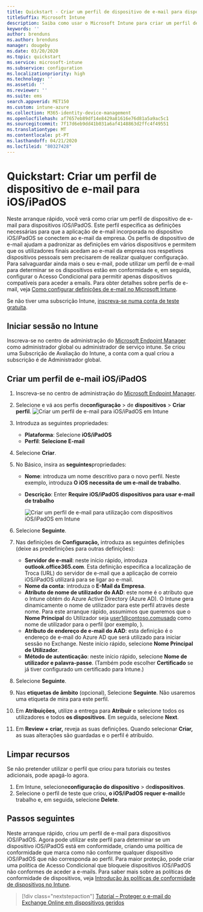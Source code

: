 ```yaml
---
title: Quickstart - Criar um perfil de dispositivo de e-mail para dispositivos iOS/iPadOS
titleSuffix: Microsoft Intune
description: Saiba como usar o Microsoft Intune para criar um perfil de dispositivo de e-mail para que os dispositivos iOS/iPadOS possam ligar-se de forma segura ao e-mail da empresa.
keywords: ''
author: brenduns
ms.author: brenduns
manager: dougeby
ms.date: 03/20/2020
ms.topic: quickstart
ms.service: microsoft-intune
ms.subservice: configuration
ms.localizationpriority: high
ms.technology: ''
ms.assetid: ''
ms.reviewer: ''
ms.suite: ems
search.appverid: MET150
ms.custom: intune-azure
ms.collection: M365-identity-device-management
ms.openlocfilehash: af7657eb89df14e8429a81616e76d81a5a9ac5c1
ms.sourcegitcommit: 7f17d6eb9dd41b031a6af4148863d2ffc4f49551
ms.translationtype: MT
ms.contentlocale: pt-PT
ms.lasthandoff: 04/21/2020
ms.locfileid: "80327428"
---
```

# <a name="quickstart-create-an-email-device-profile-for-iosipados"></a>Quickstart: Criar um perfil de dispositivo de e-mail para iOS/iPadOS

Neste arranque rápido, você verá como criar um perfil de dispositivo de e-mail para dispositivos iOS/iPadOS. Este perfil especifica as definições necessárias para que a aplicação de e-mail incorporada no dispositivo iOS/iPadOS se conectem ao e-mail da empresa. Os perfis de dispositivo de e-mail ajudam a padronizar as definições em vários dispositivos e permitem que os utilizadores finais acedam ao e-mail da empresa nos respetivos dispositivos pessoais sem precisarem de realizar qualquer configuração. Para salvaguardar ainda mais o seu e-mail, pode utilizar um perfil de e-mail para determinar se os dispositivos estão em conformidade e, em seguida, configurar o Acesso Condicional para permitir apenas dispositivos compatíveis para aceder a emails. Para obter detalhes sobre perfis de e-mail, veja [Como configurar definições de e-mail no Microsoft Intune](email-settings-configure.md).

Se não tiver uma subscrição Intune, [inscreva-se numa conta de teste gratuita](../fundamentals/free-trial-sign-up.md).

## <a name="sign-in-to-intune"></a>Iniciar sessão no Intune

Inscreva-se no centro de administração do [Microsoft Endpoint Manager](https://go.microsoft.com/fwlink/?linkid=2109431) como administrador global ou administrador de serviço intune. Se criou uma Subscrição de Avaliação do Intune, a conta com a qual criou a subscrição é de Administrador global.

## <a name="create-an-iosipados-email-profile"></a>Criar um perfil de e-mail iOS/iPadOS

1. Inscreva-se no centro de administração do [Microsoft Endpoint Manager](https://go.microsoft.com/fwlink/?linkid=2109431).

2. Selecione e vá aos perfis de**configuração** > de **dispositivos** > **Criar perfil**.
   ![Criar um perfil de e-mail para iOS/iPadOS em Intune](./media/quickstart-email-profile/ios-create-profile.png)

3. Introduza as seguintes propriedades:
   - **Plataforma**: Selecione **iOS/iPadOS**
   - **Perfil**: **Selecione E-mail**
  
4. Selecione **Criar**.

5. No Básico, insira as **seguintes**propriedades:
   - **Nome**: introduza um nome descritivo para o novo perfil. Neste exemplo, introduza **O iOS necessita de um e-mail de trabalho**.
   - **Descrição**: Enter **Require iOS/iPadOS dispositivos para usar e-mail de trabalho**


        ![Criar um perfil de e-mail para utilização com dispositivos iOS/iPadOS em Intune](./media/quickstart-email-profile/ios-email-profile-name.png)

6. Selecione **Seguinte**.

7. Nas definições de **Configuração,** introduza as seguintes definições (deixe as predefinições para outras definições):
   - **Servidor de e-mail**: neste início rápido, introduza **outlook.office365.com**. Esta definição especifica a localização de Troca (URL) do servidor de e-mail que a aplicação de correio iOS/iPadOS utilizará para se ligar ao e-mail.
   - **Nome da conta**: introduza o **E-Mail da Empresa**.
   - **Atributo de nome de utilizador do AAD**: este nome é o atributo que o Intune obtém do Azure Active Directory (Azure AD). O Intune gera dinamicamente o nome de utilizador para este perfil através deste nome. Para este arranque rápido, assumimos que queremos que o **Nome Principal** do Utilizador seja user1@contoso.comusado como nome de utilizador para o perfil (por exemplo, ).
   - **Atributo de endereço de e-mail do AAD**: esta definição é o endereço de e-mail do Azure AD que será utilizado para iniciar sessão no Exchange. Neste início rápido, selecione **Nome Principal de Utilizador**.
   - **Método de autenticação**: neste início rápido, selecione **Nome de utilizador e palavra-passe**. (Também pode escolher **Certificado** se já tiver configurado um certificado para Intune.)

8. Selecione **Seguinte**.

9. Nas **etiquetas de âmbito** (opcional), Selecione **Seguinte**. Não usaremos uma etiqueta de mira para este perfil.

10. Em **Atribuições,** utilize a entrega para **Atribuir** e selecione todos os utilizadores e todos **os dispositivos**.  Em seguida, selecione **Next**.

11. Em **Review + criar,** reveja as suas definições. Quando selecionar **Criar,** as suas alterações são guardadas e o perfil é atribuído. 

## <a name="clean-up-resources"></a>Limpar recursos

Se não pretender utilizar o perfil que criou para tutoriais ou testes adicionais, pode apagá-lo agora.

1. Em Intune, selecione**configuração do dispositivo** > de**dispositivos**.
2. Selecione o perfil de teste que criou, **o iOS/iPadOS requer e-mail**de trabalho e, em seguida, selecione **Delete**. 

## <a name="next-steps"></a>Passos seguintes

Neste arranque rápido, criou um perfil de e-mail para dispositivos iOS/iPadOS. Agora pode utilizar este perfil para determinar se um dispositivo iOS/iPadOS está em conformidade, criando uma política de conformidade que marca como não conforme qualquer dispositivo iOS/iPadOS que não corresponda ao perfil. Para maior proteção, pode criar uma política de Acesso Condicional que bloqueie dispositivos iOS/iPadOS não conformes de aceder a e-mails. Para saber mais sobre as políticas de conformidade de dispositivos, veja [Introdução às políticas de conformidade de dispositivos no Intune](../protect/device-compliance-get-started.md).

> [!div class="nextstepaction"]
> [Tutorial – Proteger o e-mail do Exchange Online em dispositivos geridos](../protect/tutorial-protect-email-on-enrolled-devices.md)
